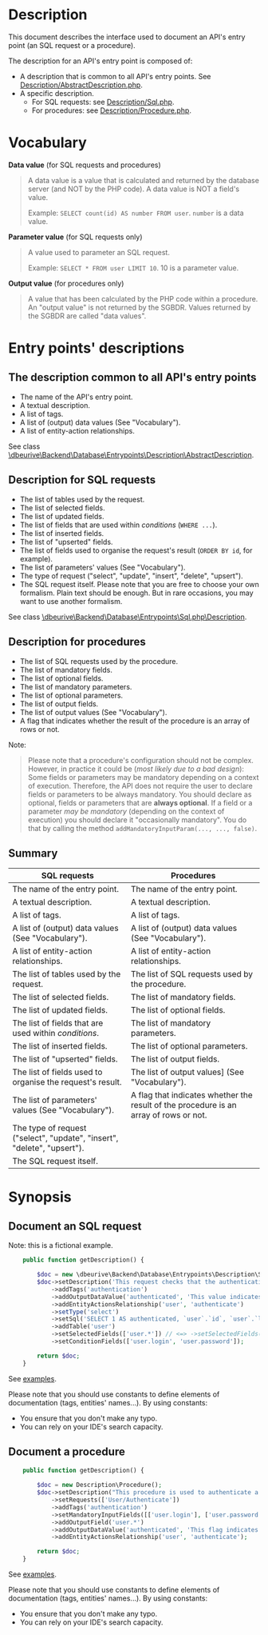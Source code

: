 # Description

This document describes the interface used to document an API's entry point (an SQL request or a procedure).

The description for an API's entry point is composed of:

* A description that is common to all API's entry points. See [Description/AbstractDescription.php](https://github.com/dbeurive/backend/blob/master/src/Database/Entrypoints/Description/AbstractDescription.php).
* A specific description.
  * For SQL requests: see [Description/Sql.php](https://github.com/dbeurive/backend/blob/master/src/Database/Entrypoints/Description/Sql.php).
  * For procedures: see [Description/Procedure.php](https://github.com/dbeurive/backend/blob/master/src/Database/Entrypoints/Description/Procedure.php).




# Vocabulary

**Data value** (for SQL requests and procedures)

> A data value is a value that is calculated and returned by the database server (and NOT by the PHP code).
> A data value is NOT a field's value.
> 
> Example: `SELECT count(id) AS number FROM user`. `number` is a data value.     
 
**Parameter value** (for SQL requests only)

> A value used to parameter an SQL request.
> 
> Example: `SELECT * FROM user LIMIT 10`. 10 is a parameter value.

**Output value** (for procedures only)

> A value that has been calculated by the PHP code within a procedure.
> An "output value" is not returned by the SGBDR. Values returned by the SGBDR are called "data values".





# Entry points' descriptions

## The description common to all API's entry points

*  The name of the API's entry point.
*  A textual description.
*  A list of tags.
*  A list of (output) data values (See "Vocabulary").
*  A list of entity-action relationships.

See class [\dbeurive\Backend\Database\Entrypoints\Description\AbstractDescription](https://github.com/dbeurive/backend/blob/master/src/Database/Entrypoints/Description/AbstractDescription.php).




## Description for SQL requests

* The list of tables used by the request.
* The list of selected fields.
* The list of updated fields.
* The list of fields that are used within _conditions_ (`WHERE ...`).
* The list of inserted fields.
* The list of "upserted" fields.
* The list of fields used to organise the request's result (`ORDER BY id`, for example).
* The list of parameters' values (See "Vocabulary").
* The type of request ("select", "update", "insert", "delete", "upsert").
* The SQL request itself. Please note that you are free to choose your own formalism. Plain text should be enough.
  But in rare occasions, you may want to use another formalism. 
 
See class [\dbeurive\Backend\Database\Entrypoints\Sql.php\Description](https://github.com/dbeurive/backend/blob/master/src/Database/Entrypoints/Description/Sql.php).




## Description for procedures

* The list of SQL requests used by the procedure.
* The list of mandatory fields.
* The list of optional fields.
* The list of mandatory parameters.
* The list of optional parameters.
* The list of output fields.
* The list of output values (See "Vocabulary").
* A flag that indicates whether the result of the procedure is an array of rows or not.
  
Note: 
  
> Please note that a procedure's configuration should not be complex.
> However, in practice it could be (_most likely due to a bad design_):
> Some fields or parameters may be mandatory depending on a context of execution.
> Therefore, the API does not require the user to declare fields or parameters to be always mandatory.
> You should declare as optional, fields or parameters that are **always optional**.
> If a field or a parameter _may be mandatory_ (depending on the context of execution) you should declare it "occasionally mandatory".
> You do that by calling the method `addMandatoryInputParam(..., ..., false)`.




## Summary

| SQL requests                                                             | Procedures                                                                                 |
|--------------------------------------------------------------------------|--------------------------------------------------------------------------------------------|
| The name of the entry point.                                             | The name of the entry point.                                                               |
| A textual description.                                                   | A textual description.                                                                     |
| A list of tags.                                                          | A list of tags.                                                                            |
| A list of (output) data values (See "Vocabulary").                       | A list of (output) data values (See "Vocabulary").                                         |
| A list of entity-action relationships.                                   | A list of entity-action relationships.                                                     |
| The list of tables used by the request.                                  | The list of SQL requests used by the procedure.                                            |
| The list of selected fields.                                             | The list of mandatory fields.                                                              |
| The list of updated fields.                                              | The list of optional fields.                                                               |
| The list of fields that are used within _conditions_.                    | The list of mandatory parameters.                                                          |
| The list of inserted fields.                                             | The list of optional parameters.                                                           |
| The list of "upserted" fields.                                           | The list of output fields.                                                                 |
| The list of fields used to organise the request's result.                | The list of output values] (See "Vocabulary").                                             |
| The list of parameters' values (See "Vocabulary").                       | A flag that indicates whether the result of the procedure is an array of rows or not.      |
| The type of request ("select", "update", "insert", "delete", "upsert").  |                                                                                            |
| The SQL request itself.                                                  |                                                                                            |




# Synopsis

## Document an SQL request

Note: this is a fictional example.

```php
    public function getDescription() {

        $doc = new \dbeurive\Backend\Database\Entrypoints\Description\Sql();
        $doc->setDescription('This request checks that the authentication data is valid.')
            ->addTags('authentication')
            ->addOutputDataValue('authenticated', 'This value indicates whether the user is authenticated or not.')
            ->addEntityActionsRelationship('user', 'authenticate')
            ->setType('select')
            ->setSql('SELECT 1 AS authenticated, `user`.`id`, `user`.`login`, `user`.`password` FROM USER WHERE `user`.`login`=? AND `user`.`password`=?')
            ->addTable('user')
            ->setSelectedFields(['user.*']) // <=> ->setSelectedFields($this->_getTableFieldsNames('user', self::FIELDS_FULLY_QUALIFIED_AS_ARRAY, false))
            ->setConditionFields(['user.login', 'user.password']);

        return $doc;
    }
```

See [examples](https://github.com/dbeurive/backend/tree/master/tests/EntryPoints/Brands/MySql/Sqls/User).

Please note that you should use constants to define elements of documentation (tags, entities' names...).
By using constants:

* You ensure that you don't make any typo.
* You can rely on your IDE's search capacity.

## Document a procedure

```php
    public function getDescription() {
    
        $doc = new Description\Procedure();
        $doc->setDescription("This procedure is used to authenticate a user based on a provided set of login and password.")
            ->setRequests(['User/Authenticate'])
            ->addTags('authentication')
            ->setMandatoryInputFields([['user.login'], ['user.password']])
            ->addOutputField('user.*')
            ->addOutputDataValue('authenticated', 'This flag indicates whether the user has been successfully authenticated or not. TRUE: authentication succeed, FALSE: authentication failed.')
            ->addEntityActionsRelationship('user', 'authenticate');

        return $doc;
    }
```

See [examples](https://github.com/dbeurive/backend/tree/master/tests/EntryPoints/Brands/MySql/Procedures/User).

Please note that you should use constants to define elements of documentation (tags, entities' names...).
By using constants:

* You ensure that you don't make any typo.
* You can rely on your IDE's search capacity.

